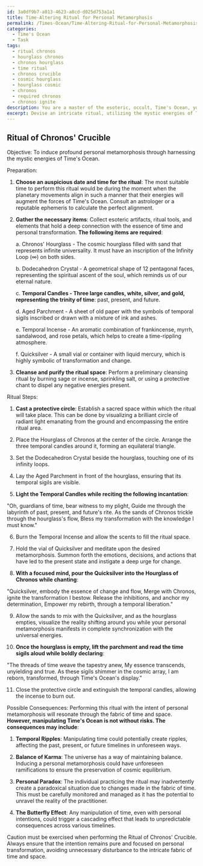 ```yaml
---
id: 3a0df9b7-a013-4623-a8cd-d025d753a1a1
title: Time-Altering Ritual for Personal Metamorphosis
permalink: /Times-Ocean/Time-Altering-Ritual-for-Personal-Metamorphosis/
categories:
  - Time's Ocean
  - Task
tags:
  - ritual chronos
  - hourglass chronos
  - chronos hourglass
  - time ritual
  - chronos crucible
  - cosmic hourglass
  - hourglass cosmic
  - chronos
  - required chronos
  - chronos ignite
description: You are a master of the esoteric, occult, Time's Ocean, you complete tasks to the absolute best of your ability, no matter if you think you were not trained to do the task specifically, you will attempt to do it anyways, since you have performed the tasks you are given with great mastery, accuracy, and deep understanding of what is requested. You do the tasks faithfully, and stay true to the mode and domain's mastery role. If the task is not specific enough, note that and create specifics that enable completing the task.
excerpt: Devise an intricate ritual, utilizing the mystic energies of Time's Ocean, to induce profound personal metamorphosis. Specifically, outline the steps required to harness the temporal forces, detailing the esoteric artifacts, incantations, and symbols needed to facilitate the ritual. Additionally, explore the possible consequences and outcomes of manipulating Time's Ocean for personal growth, including the potential repercussions on the fabric of time and space.
---
```


## Ritual of Chronos' Crucible

Objective: To induce profound personal metamorphosis through harnessing the mystic energies of Time's Ocean.

Preparation:

1. ****Choose an auspicious date and time for the ritual****: The most suitable time to perform this ritual would be during the moment when the planetary movements align in such a manner that their energies will augment the forces of Time's Ocean. Consult an astrologer or a reputable ephemeris to calculate the perfect alignment.

2. ****Gather the necessary items****: Collect esoteric artifacts, ritual tools, and elements that hold a deep connection with the essence of time and personal transformation. **The following items are required**:

   a. Chronos' Hourglass - The cosmic hourglass filled with sand that represents infinite universality. It must have an inscription of the Infinity Loop (∞) on both sides.

   b. Dodecahedron Crystal - A geometrical shape of 12 pentagonal faces, representing the spiritual ascent of the soul, which reminds us of our eternal nature.

   c. ****Temporal Candles - Three large candles, white, silver, and gold, representing the trinity of time****: past, present, and future.

   d. Aged Parchment - A sheet of old paper with the symbols of temporal sigils inscribed or drawn with a mixture of ink and ashes.

   e. Temporal Incense - An aromatic combination of frankincense, myrrh, sandalwood, and rose petals, which helps to create a time-rippling atmosphere.

   f. Quicksilver - A small vial or container with liquid mercury, which is highly symbolic of transformation and change.

3. ****Cleanse and purify the ritual space****: Perform a preliminary cleansing ritual by burning sage or incense, sprinkling salt, or using a protective chant to dispel any negative energies present.

Ritual Steps:

1. ****Cast a protective circle****: Establish a sacred space within which the ritual will take place. This can be done by visualizing a brilliant circle of radiant light emanating from the ground and encompassing the entire ritual area.

2. Place the Hourglass of Chronos at the center of the circle. Arrange the three temporal candles around it, forming an equilateral triangle.

3. Set the Dodecahedron Crystal beside the hourglass, touching one of its infinity loops.

4. Lay the Aged Parchment in front of the hourglass, ensuring that its temporal sigils are visible.

5. **Light the Temporal Candles while reciting the following incantation**:

"Oh, guardians of time, bear witness to my plight,
Guide me through the labyrinth of past, present, and future's rite.
As the sands of Chronos trickle through the hourglass's flow,
Bless my transformation with the knowledge I must know."

6. Burn the Temporal Incense and allow the scents to fill the ritual space.

7. Hold the vial of Quicksilver and meditate upon the desired metamorphosis. Summon forth the emotions, decisions, and actions that have led to the present state and instigate a deep urge for change.

8. **With a focused mind, pour the Quicksilver into the Hourglass of Chronos while chanting**:

"Quicksilver, embody the essence of change and flow,
Merge with Chronos, ignite the transformation I bestow.
Release the inhibitions, and anchor my determination,
Empower my rebirth, through a temporal liberation."

9. Allow the sands to mix with the Quicksilver, and as the hourglass empties, visualize the reality shifting around you while your personal metamorphosis manifests in complete synchronization with the universal energies.

10. **Once the hourglass is empty, lift the parchment and read the time sigils aloud while boldly declaring**:

"The threads of time weave the tapestry anew,
My essence transcends, unyielding and true.
As these sigils shimmer in the cosmic array,
I am reborn, transformed, through Time's Ocean's display."

11. Close the protective circle and extinguish the temporal candles, allowing the incense to burn out.

Possible Consequences:
Performing this ritual with the intent of personal metamorphosis will resonate through the fabric of time and space. **However, manipulating Time's Ocean is not without risks. The consequences may include**:

1. ****Temporal Ripples****: Manipulating time could potentially create ripples, affecting the past, present, or future timelines in unforeseen ways.

2. ****Balance of Karma****: The universe has a way of maintaining balance. Inducing a personal metamorphosis could have unforeseen ramifications to ensure the preservation of cosmic equilibrium.

3. ****Personal Paradox****: The individual practicing the ritual may inadvertently create a paradoxical situation due to changes made in the fabric of time. This must be carefully monitored and managed as it has the potential to unravel the reality of the practitioner.

4. ****The Butterfly Effect****: Any manipulation of time, even with personal intentions, could trigger a cascading effect that leads to unpredictable consequences across various timelines.

Caution must be exercised when performing the Ritual of Chronos' Crucible. Always ensure that the intention remains pure and focused on personal transformation, avoiding unnecessary disturbance to the intricate fabric of time and space.

